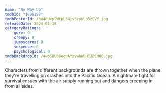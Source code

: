 ```yaml
---
name: "No Way Up"
tmdbId: "1096197"
tmdbPosterId: /hu40Uxp9WtpL34jv3zyWLb5zEVY.jpg
releaseDate: 2024-01-18
categoryRatings:
    gore: 0
    creepy: 0
    jumpscares: 0
    suspense: 0
    psychological: 0
tmdbBackdropId: /4woSOUD0equAYzvwhWBHIJDCM88.jpg
---
```

Characters from different backgrounds are thrown together when the plane they're travelling on crashes into the Pacific Ocean. A nightmare fight for survival ensues with the air supply running out and dangers creeping in from all sides.

